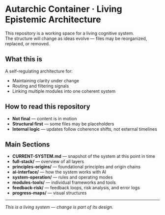 # Autarchic Container · Living Epistemic Architecture

This repository is a working space for a living cognitive system.  
The structure will change as ideas evolve — files may be reorganized, replaced, or removed.

## What this is
A self-regulating architecture for:
- Maintaining clarity under change
- Routing and filtering signals
- Linking multiple modules into one coherent system

## How to read this repository
- **Not final** — content is in motion
- **Structural first** — some files may be placeholders
- **Internal logic** — updates follow coherence shifts, not external timelines

## Main Sections
- **CURRENT-SYSTEM.md** — snapshot of the system at this point in time
- **full-stack/** — overview of all layers
- **principles-origins/** — foundational principles and origin chains
- **ai-interface/** — how the system works with AI
- **system-operation/** — rules and operating modes
- **modules-tools/** — individual frameworks and tools
- **feedback-risk/** — feedback loops, risk analysis, and error logs
- **progress-maps/** — visual structures

---
*This is a living system — change is part of its design.*

